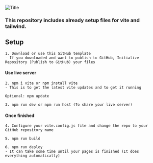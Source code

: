 ![Title](https://skills.thijs.gg/icons?i=vite,tailwind)

### This repository includes already setup files for vite and tailwind.

## Setup

```
1. Download or use this GitHub template
- If you downloaded and want to publish to GitHub, Initialize Repository (Publish to GitHub) your files
```

#### Use live server

```
2. npm i vite or npm install vite
- This is to get the latest vite updates and to get it running

Optional: npm update

3. npm run dev or npm run host (To share your live server)
```

#### Once finished

```
4. Configure your vite.config.js file and change the repo to your GitHub repository name

5. npm run build

6. npm run deploy
- It can take some time until your pages is finished (It does everything automatically)
```
